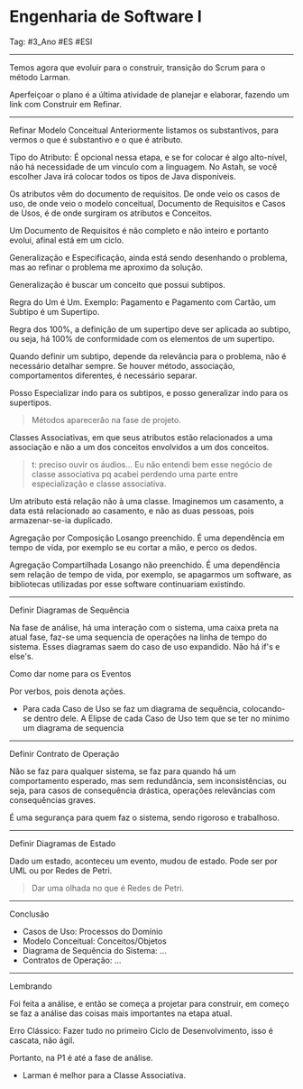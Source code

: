 # Engenharia de Software I

Tag: #3_Ano #ES #ESI 

---

Temos agora que evoluir para o construir, transição do Scrum para o método Larman.

Aperfeiçoar o plano é a última atividade de planejar e elaborar, fazendo um link com Construir em Refinar.

---

Refinar Modelo Conceitual
Anteriormente listamos os substantivos, para vermos o que é substantivo e o que é atributo.

Tipo do Atributo: É opcional nessa etapa, e se for colocar é algo alto-nível, não há necessidade de um vinculo com a linguagem. No Astah, se você escolher Java irá colocar todos os tipos de Java disponíveis.

Os atributos vêm do documento de requisitos. De onde veio os casos de uso, de onde veio o modelo conceitual, Documento de Requisitos e Casos de Usos, é de onde surgiram os atributos e Conceitos.

Um Documento de Requisitos é não completo e não inteiro e portanto evolui, afinal está em um ciclo.

Generalização e Especificação, ainda está sendo desenhando o problema, mas ao refinar o problema me aproximo da solução.

Generalização é buscar um conceito que possui subtipos.

Regra do Um é Um. Exemplo: Pagamento e Pagamento com Cartão, um Subtipo é um Supertipo.

Regra dos 100%, a definição de um supertipo deve ser aplicada ao subtipo, ou seja, há 100% de conformidade com os elementos de um supertipo.

Quando definir um subtipo, depende da relevância para o problema, não é necessário detalhar sempre. Se houver método, associação, comportamentos diferentes, é necessário separar.

Posso Especializar indo para os subtipos, e posso generalizar indo para os supertipos.

> Métodos aparecerão na fase de projeto.

Classes Associativas, em que seus atributos estão relacionados a uma associação e não a um dos conceitos envolvidos a um dos conceitos. 

> t: preciso ouvir os áudios... Eu não entendi bem esse negócio de classe associativa pq acabei perdendo uma parte entre especialização e classe associativa.

Um atributo está relação não à uma classe. Imaginemos um casamento, a data está relacionado ao casamento, e não as duas pessoas, pois armazenar-se-ia duplicado.

Agregação por Composição
Losango preenchido. É uma dependência em tempo de vida, por exemplo se eu cortar a mão, e perco os dedos.

Agregação Compartilhada
Losango não preenchido. É uma dependência sem relação de tempo de vida, por exemplo, se apagarmos um software, as bibliotecas utilizadas por esse software continuariam existindo.

---

Definir Diagramas de Sequência

Na fase de análise, há uma interação com o sistema, uma caixa preta na atual fase, faz-se uma sequencia de operações na linha de tempo do sistema. Esses diagramas saem do caso de uso expandido. Não há if's e else's.

Como dar nome para os Eventos

Por verbos, pois denota ações.

- Para cada Caso de Uso se faz um diagrama de sequência, colocando-se dentro dele. A Elipse de cada Caso de Uso tem que se ter no mínimo um diagrama de sequencia

---

Definir Contrato de Operação

Não se faz para qualquer sistema, se faz para quando há um comportamento esperado, mas sem redundância, sem inconsistências, ou seja, para casos de consequência drástica, operações relevâncias com consequências graves.

É uma segurança para quem faz o sistema, sendo rigoroso e trabalhoso.

---

Definir Diagramas de Estado

Dado um estado, aconteceu um evento, mudou de estado. Pode ser por UML ou por Redes de Petri.

> Dar uma olhada no que é Redes de Petri.

---

Conclusão

- Casos de Uso: Processos do Domínio
- Modelo Conceitual: Conceitos/Objetos
- Diagrama de Sequência do Sistema: ...
- Contratos de Operação: ...

---

Lembrando

Foi feita a análise, e então se começa a projetar para construir, em começo se faz a análise das coisas mais importantes na etapa atual.

Erro Clássico: Fazer tudo no primeiro Ciclo de Desenvolvimento, isso é cascata, não ágil.

Portanto, na P1 é até a fase de análise.

- Larman é melhor para a Classe Associativa.